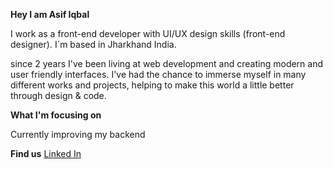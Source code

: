 <strong>Hey I am Asif Iqbal</strong>

I work as a front-end developer with UI/UX design skills (front-end designer). I´m based in Jharkhand India.

since 2 years I've been living at web development and creating modern and user friendly interfaces. I've had the chance to immerse myself in many different works and projects, helping to make this world a little better through design & code.

<strong>What I'm focusing on</strong>
<p>Currently improving my backend<p/>

<strong>Find us</strong>
<a href="https://www.linkedin.com/in/asif-iqbal-ba8baa184/">Linked In</a>
